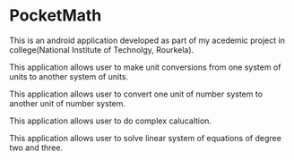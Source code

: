 # PocketMath
This is an android application developed as part of my acedemic project in college(National Institute of Technolgy, Rourkela).

This application allows user to make unit conversions from one system of units to another system of units.

This application allows user to convert one unit of number system to another unit of number system.

This application allows user to do complex calucaltion.

This application allows user to solve linear system of equations of degree two and three.
